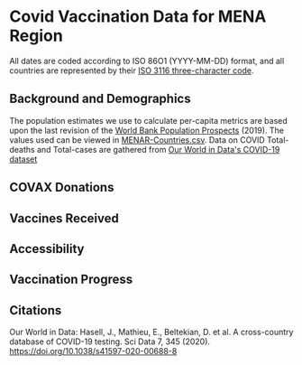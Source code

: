 # Covid Vaccination Data for MENA Region
All dates are coded according to ISO 86O1 (YYYY-MM-DD) format, and all countries are represented by their [ISO 3116 three-character code](https://unstats.un.org/unsd/tradekb/knowledgebase/country-code).

## Background and Demographics
The population estimates we use to calculate per-capita metrics are based upon the last revision of the [World Bank Population Prospects](https://data.worldbank.org/indicator/SP.POP.TOTL) (2019). The values used can be viewed in [MENAR-Countries.csv](https://github.com/inception-labs/covid-vaccine-mena/blob/main/MENAR-Countries.csv).
Data on COVID Total-deaths and Total-cases are gathered from [Our World in Data's COVID-19 dataset](https://github.com/owid/covid-19-data/blob/master/public/data/README.md)

## COVAX Donations

## Vaccines Received

## Accessibility

## Vaccination Progress

## Citations
Our World in Data: Hasell, J., Mathieu, E., Beltekian, D. et al. A cross-country database of COVID-19 testing. Sci Data 7, 345 (2020). https://doi.org/10.1038/s41597-020-00688-8
